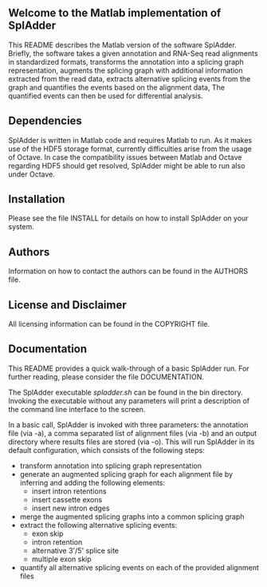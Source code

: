 Welcome to the Matlab implementation of SplAdder
------------------------------------------------

This README describes the Matlab version of the software SplAdder. Briefly, the
software takes a given annotation and RNA-Seq read alignments in standardized
formats, transforms the annotation into a splicing graph representation,
augments the splicing graph with additional information extracted from the read data,
extracts alternative splicing events from the graph and quantifies the events
based on the alignment data, The quantified events can then be used for
differential analysis.

Dependencies
------------

SplAdder is written in Matlab code and requires Matlab to run. As it makes use
of the HDF5 storage format, currently difficulties arise from the usage of
Octave. In case the compatibility issues between Matlab and Octave regarding
HDF5 should get resolved, SplAdder might be able to run also under Octave.

Installation
------------

Please see the file INSTALL for details on how to install SplAdder on your
system.

Authors
-------

Information on how to contact the authors can be found in the AUTHORS file.

License and Disclaimer
----------------------

All licensing information can be found in the COPYRIGHT file.

Documentation
-------------

This README provides a quick walk-through of a basic SplAdder run. For further
reading, please consider the file DOCUMENTATION.

The SplAdder executable *spladder.sh* can be found in the bin directory.
Invoking the executable without any parameters will print a description of the
command line interface to the screen.

In a basic call, SplAdder is invoked with three parameters: the annotation file
(via -a), a comma separated list of alignment files (via -b) and an output
directory where results files are stored (via -o). This will run SplAdder in its
default configuration, which consists of the following steps:

* transform annotation into splicing graph representation
* generate an augmented splicing graph for each alignment file by inferring and
  adding the following elements:
    - insert intron retentions
    - insert cassette exons
    - insert new intron edges
* merge the augmented splicing graphs into a common splicing graph
* extract the following alternative splicing events:
    - exon skip
    - intron retention
    - alternative 3'/5' splice site
    - multiple exon skip
* quantify all alternative splicing events on each of the provided alignment
  files
